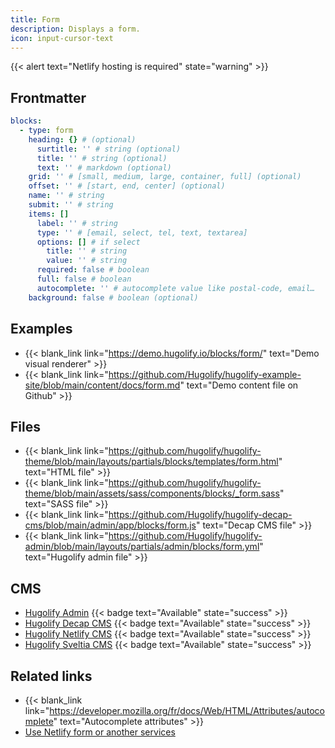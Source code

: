 ```yaml
---
title: Form
description: Displays a form.
icon: input-cursor-text
---
```


{{< alert text="Netlify hosting is required" state="warning" >}}

## Frontmatter

```yml
blocks:
  - type: form
    heading: {} # (optional)
      surtitle: '' # string (optional)
      title: '' # string (optional)
      text: '' # markdown (optional)
    grid: '' # [small, medium, large, container, full] (optional)
    offset: '' # [start, end, center] (optional)
    name: '' # string
    submit: '' # string
    items: []
      label: '' # string
      type: '' # [email, select, tel, text, textarea]
      options: [] # if select
        title: '' # string
        value: '' # string
      required: false # boolean
      full: false # boolean
      autocomplete: '' # autocomplete value like postal-code, email…
    background: false # boolean (optional)
```

## Examples

- {{< blank_link link="https://demo.hugolify.io/blocks/form/" text="Demo visual renderer" >}}
- {{< blank_link link="https://github.com/Hugolify/hugolify-example-site/blob/main/content/docs/form.md" text="Demo content file on Github" >}}

## Files

- {{< blank_link link="https://github.com/hugolify/hugolify-theme/blob/main/layouts/partials/blocks/templates/form.html" text="HTML file" >}}
- {{< blank_link link="https://github.com/hugolify/hugolify-theme/blob/main/assets/sass/components/blocks/_form.sass" text="SASS file" >}}
- {{< blank_link link="https://github.com/Hugolify/hugolify-decap-cms/blob/main/admin/app/blocks/form.js" text="Decap CMS file" >}}
- {{< blank_link link="https://github.com/Hugolify/hugolify-admin/blob/main/layouts/partials/admin/blocks/form.yml" text="Hugolify admin file" >}}

## CMS

- [Hugolify Admin](/docs/cms/admin/) {{< badge text="Available" state="success" >}}
- [Hugolify Decap CMS](/docs/cms/decap-cms/) {{< badge text="Available" state="success" >}}
- [Hugolify Netlify CMS](/docs/cms/netlify-cms/) {{< badge text="Available" state="success" >}}
- [Hugolify Sveltia CMS](/docs/cms/sveltia-cms/) {{< badge text="Available" state="success" >}}

## Related links

- {{< blank_link link="https://developer.mozilla.org/fr/docs/Web/HTML/Attributes/autocomplete" text="Autocomplete attributes" >}}
- [Use Netlify form or another services](/docs/getting-started/form/) 